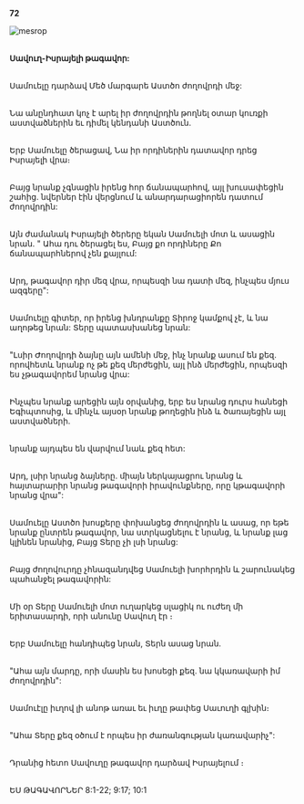 **72**

![mesrop](https://volamar.ru/audio_video/foto/01/detbible/B156.BMP)

\
**Սավուղ-Իսրայելի թագավոր:**

\
Սամուելը դարձավ Մեծ մարգարե Աստծո ժողովրդի մեջ:

\
Նա անընդհատ կոչ է արել իր ժողովրդին թողնել օտար կուռքի աստվածներին եւ դիմել կենդանի Աստծուն.

\
Երբ Սամուելը ծերացավ, Նա իր որդիներին դատավոր դրեց Իսրայելի վրա։

\
Բայց նրանք չգնացին իրենց հոր ճանապարհով, այլ խուսափեցին շահից. նվերներ էին վերցնում և անարդարացիորեն դատում ժողովրդին:

\
Այն ժամանակ Իսրայելի ծերերը եկան Սամուելի մոտ և ասացին նրան. " Ահա դու ծերացել ես, Բայց քո որդիները Քո ճանապարհներով չեն քայլում:

\
Արդ, թագավոր դիր մեզ վրա, որպեսզի նա դատի մեզ, ինչպես մյուս ազգերը":

\
Սամուելը գիտեր, որ իրենց խնդրանքը Տիրոջ կամքով չէ, և նա աղոթեց նրան: Տերը պատասխանեց նրան:

\
"Լսիր Ժողովրդի ձայնը այն ամենի մեջ, ինչ նրանք ասում են քեզ. որովհետև նրանք ոչ թե քեզ մերժեցին, այլ ինձ մերժեցին, որպեսզի ես չթագավորեմ նրանց վրա:

\
Ինչպես նրանք արեցին այն օրվանից, երբ ես նրանց դուրս հանեցի Եգիպտոսից, և մինչև այսօր նրանք թողեցին ինձ և ծառայեցին այլ աստվածների.

\
նրանք այդպես են վարվում նաև քեզ հետ:

\
Արդ, լսիր նրանց ձայները. միայն ներկայացրու նրանց և հայտարարիր նրանց թագավորի իրավունքները, որը կթագավորի նրանց վրա":

\
Սամուելը Աստծո խոսքերը փոխանցեց ժողովրդին և ասաց, որ եթե նրանք ընտրեն թագավոր, նա ստրկացնելու է նրանց, և նրանք լաց կլինեն նրանից, Բայց Տերը չի լսի նրանց:

\
Բայց ժողովուրդը չհնազանդվեց Սամուելի խորհրդին և շարունակեց պահանջել թագավորին:

\
Մի օր Տերը Սամուելի մոտ ուղարկեց սլացիկ ու ուժեղ մի երիտասարդի, որի անունը Սավուղ էր ։

\
Երբ Սամուելը հանդիպեց նրան, Տերն ասաց նրան.

\
"Ահա այն մարդը, որի մասին ես խոսեցի քեզ. նա կկառավարի իմ ժողովրդին":

\
Սամուէլը իւղով լի անոթ առաւ եւ իւղը թափեց Սաւուղի գլխին։

\
"Ահա Տերը քեզ օծում է որպես իր ժառանգության կառավարիչ":

\
Դրանից հետո Սավուղը թագավոր դարձավ Իսրայելում ։

\
ԵՍ ԹԱԳԱՎՈՐՆԵՐ 8:1-22; 9:17; 10:1
